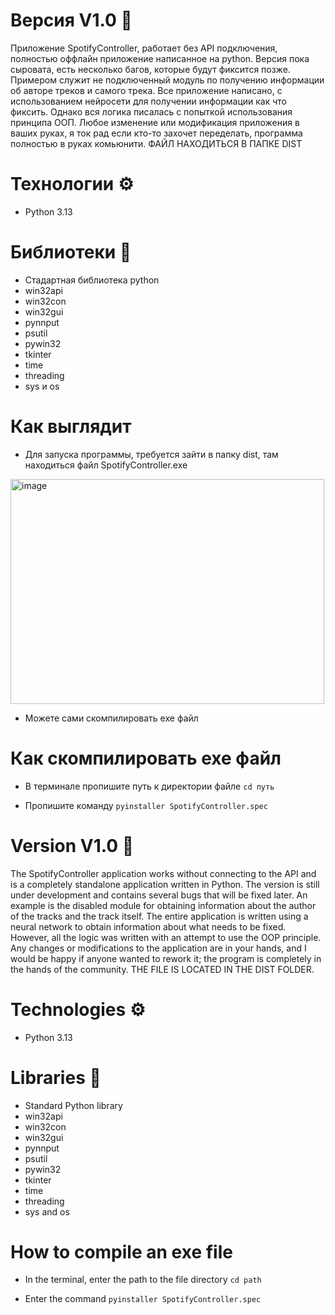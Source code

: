 # Версия V1.0 💾
Приложение SpotifyController, работает без API подключения, полностью оффлайн приложение написанное на python. Версия пока сыровата, есть несколько багов, которые будут фиксится позже. Примером служит не подключенный модуль по получению информации об авторе треков и самого трека. Все приложение написано, с использованием нейросети для получении информации как что фиксить. Однако вся логика писалась с попыткой использования принципа ООП. Любое изменение или модификация приложения в ваших руках, я ток рад если кто-то захочет переделать, программа полностью в руках комьюнити.
ФАЙЛ НАХОДИТЬСЯ В ПАПКЕ DIST

# Технологии ⚙️
- Python 3.13

# Библиотеки 📝
- Стадартная библиотека python
- win32api
- win32con
- win32gui
- pynnput
- psutil
- pywin32
- tkinter
- time
- threading
- sys и os

# Как выглядит
- Для запуска программы, требуется зайти в папку dist, там находиться файл SpotifyController.exe
<img width="502" height="360" alt="image" src="https://github.com/user-attachments/assets/8d67b405-3e64-45eb-89ce-4ea5bbcb8989" />

- Можете сами скомпилировать exe файл

# Как скомпилировать exe файл
- В терминале пропишите путь к директории файле `cd путь `

- Пропишите команду `pyinstaller SpotifyController.spec`


# Version V1.0 💾
The SpotifyController application works without connecting to the API and is a completely standalone application written in Python. The version is still under development and contains several bugs that will be fixed later. An example is the disabled module for obtaining information about the author of the tracks and the track itself. The entire application is written using a neural network to obtain information about what needs to be fixed. However, all the logic was written with an attempt to use the OOP principle. Any changes or modifications to the application are in your hands, and I would be happy if anyone wanted to rework it; the program is completely in the hands of the community.
THE FILE IS LOCATED IN THE DIST FOLDER.

# Technologies ⚙️
- Python 3.13

# Libraries 📝
- Standard Python library
- win32api
- win32con
- win32gui
- pynnput
- psutil
- pywin32
- tkinter
- time
- threading
- sys and os

# How to compile an exe file

- In the terminal, enter the path to the file directory `cd path`

- Enter the command `pyinstaller SpotifyController.spec`
